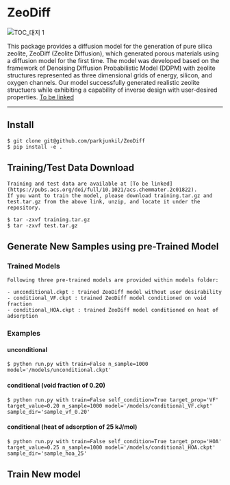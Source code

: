 # ZeoDiff

![TOC_대지 1](https://github.com/parkjunkil/ZeoDiff/assets/88761984/55831179-9b07-456c-ae6f-0692a7ad964c)

This package provides a diffusion model for the generation of pure silica zeolite, ZeoDiff (Zeolite Diffusion), which generated porous materials using a diffusion model for the first time. The model was developed based on the framework of Denoising Diffusion Probabilistic Model (DDPM) with zeolite structures represented as three dimensional grids of energy, silicon, and oxygen channels. Our model successfully generated realistic zeolite structuers while exhibiting a capability of inverse design with user-desired properties.
[To be linked](https://pubs.acs.org/doi/full/10.1021/acs.chemmater.2c01822) 

---

## Install
    
    $ git clone git@github.com/parkjunkil/ZeoDiff
    $ pip install -e .

## Training/Test Data Download
    
    Training and test data are available at [To be linked](https://pubs.acs.org/doi/full/10.1021/acs.chemmater.2c01822).
    If you want to train the model, please download training.tar.gz and test.tar.gz from the above link, unzip, and locate it under the repository.
    
    $ tar -zxvf training.tar.gz
    $ tar -zxvf test.tar.gz
    
## Generate New Samples using pre-Trained Model

### Trained Models

    Following three pre-trained models are provided within models folder:
    
    - unconditional.ckpt : trained ZeoDiff model without user desirability
    - conditional_VF.ckpt : trained ZeoDiff model conditioned on void fraction
    - conditional_HOA.ckpt : trained ZeoDiff model conditioned on heat of adsorption

### Examples

#### unconditional
    
    $ python run.py with train=False n_sample=1000 model='/models/unconditional.ckpt'

#### conditional (void fraction of 0.20)
    
    $ python run.py with train=False self_condition=True target_prop='VF' target_value=0.20 n_sample=1000 model='/models/conditional_VF.ckpt' sample_dir='sample_vf_0.20'
    
#### conditional (heat of adsorption of 25 kJ/mol)
    
    $ python run.py with train=False self_condition=True target_prop='HOA' target_value=0.25 n_sample=1000 model='/models/conditional_HOA.ckpt' sample_dir='sample_hoa_25'

## Train New model
    
